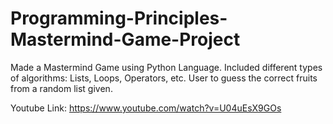 # Programming-Principles-Mastermind-Game-Project
Made a Mastermind Game using Python Language. Included different types of algorithms: Lists, Loops, Operators, etc. User to guess the correct fruits from a random list given.

Youtube Link: https://www.youtube.com/watch?v=U04uEsX9GOs
